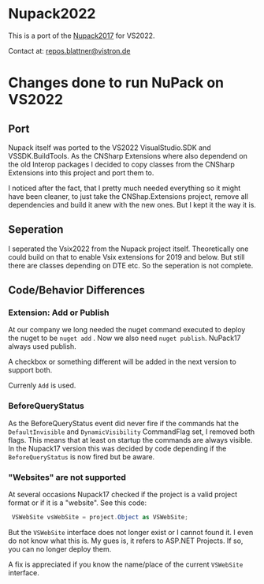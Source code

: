﻿# Nupack2022

This is a port of the [Nupack2017](https://github.com/cnsharp/nupack) for VS2022.

Contact at: repos.blattner@vistron.de

# Changes done to run NuPack on VS2022

## Port

Nupack itself was ported to the VS2022 VisualStudio.SDK and VSSDK.BuildTools. As the CNSharp Extensions where also dependend on the old Interop packages I decided to copy classes from the CNSharp Extensions into this project and port them to.

I noticed after the fact, that I pretty much needed everything so it might have been cleaner, to just take the CNShap.Extensions project, remove all dependencies and build it anew with the new ones. But I kept it the way it is.

## Seperation

I seperated the Vsix2022 from the Nupack project itself. Theoretically one could build on that to enable Vsix extensions for 2019 and below. But still there are classes depending on DTE etc. So the seperation is not complete.

## Code/Behavior Differences

### Extension: Add or Publish

At our company we long needed the nuget command executed to deploy the nuget to be `nuget add` . Now we also need `nuget publish`. NuPack17 always used publish.

A checkbox or something different will be added in the next version to support both.

Currenly `Add` is used.

### BeforeQueryStatus

As the BeforeQueryStatus event did never fire if the commands hat the `DefaultInvisible` and `DynamicVisibility` CommandFlag set, I removed both flags. This means that at least on startup the commands are always visible. In the Nupack17 version this was decided by code depending if the `BeforeQueryStatus` is now fired but be aware.

### "Websites" are not supported

At several occasions Nupack17 checked if the project is a valid project format or if it is a "website". See this code:

```csharp
 VSWebSite vsWebSite = project.Object as VSWebSite;
```

But the `VSWebSite` interface does not longer exist or I cannot found it. I even do not know what this is. My gues is, it refers to ASP.NET Projects. If so, you can no longer deploy them.

A fix is appreciated if you know the name/place of the current `VSWebSite` interface.
